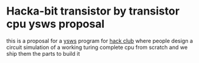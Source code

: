 # Hacka-bit transistor by transistor cpu ysws proposal
this is a proposal for a [ysws](https://ysws.hackclub.com/) program for [hack club](hackclub.com)
where people design a circuit simulation of a working turing complete cpu from scratch and we ship them the parts to build it



